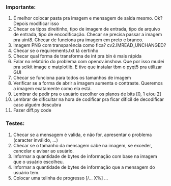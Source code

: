 ### Importante:
1. É melhor colocar pasta pra imagem e mensagem de saída mesmo. Ok? Depois modificar isso
2. Checar os tipos direitinho, tipo de imagem de entrada, tipo de arquivo de entrada, tipo de encodificação. Checar se precisa passar a imagem pra uint8. Checar de funciona pra imagem em preto e branco.
3. Imagem PNG com transparência como fica? cv2.IMREAD_UNCHANGED?
4. Checar se o requirements.txt tá certinho
5. Checar qual forma de transforma de int pra bin é mais rápida
6. Falar no relatório do problema com opencv.imshow. Que por isso mudei pra scikit image e matplotlib. E tive que instalar tbm o pyqt5 pra utilizar GUI
7. Checar se funciona para todos os tamanhos de imagem
8. Verificar se a forma de abrir a imagem aumenta o contraste. Queremos a imagem exatamente como ela está.
9. Lembrar de pedir pra o usuário escolher os planos de bits [0, 1 e/ou 2]
10. Lembrar de dificultar na hora de codificar pra ficar dificil de decodificar caso alguém descubra
11. Fazer diff.py code

### Testes:
1. Checar se a mensagem é valida, e não for, apresentar o problema (caracter inválido, ...)
2. Checar se o tamanho da mensagem cabe na imagem, se exceder, cancelar e avisar ao usuário.
3. Informar a quantidade de bytes de informação com base na imagem que o usuário escolheu.
4. Informar a quantidade de bytes de informação que a mensagem do usuário tem.
5. Colocar uma telinha de progresso [/... X%] ...